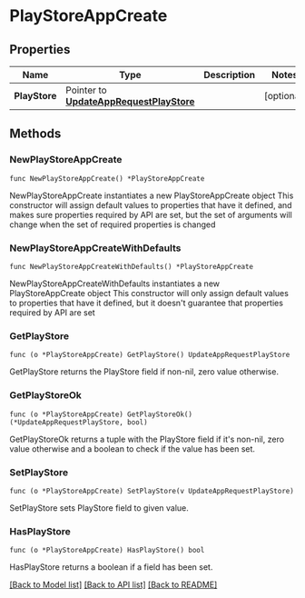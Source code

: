 # PlayStoreAppCreate

## Properties

Name | Type | Description | Notes
------------ | ------------- | ------------- | -------------
**PlayStore** | Pointer to [**UpdateAppRequestPlayStore**](UpdateAppRequestPlayStore.md) |  | [optional] 

## Methods

### NewPlayStoreAppCreate

`func NewPlayStoreAppCreate() *PlayStoreAppCreate`

NewPlayStoreAppCreate instantiates a new PlayStoreAppCreate object
This constructor will assign default values to properties that have it defined,
and makes sure properties required by API are set, but the set of arguments
will change when the set of required properties is changed

### NewPlayStoreAppCreateWithDefaults

`func NewPlayStoreAppCreateWithDefaults() *PlayStoreAppCreate`

NewPlayStoreAppCreateWithDefaults instantiates a new PlayStoreAppCreate object
This constructor will only assign default values to properties that have it defined,
but it doesn't guarantee that properties required by API are set

### GetPlayStore

`func (o *PlayStoreAppCreate) GetPlayStore() UpdateAppRequestPlayStore`

GetPlayStore returns the PlayStore field if non-nil, zero value otherwise.

### GetPlayStoreOk

`func (o *PlayStoreAppCreate) GetPlayStoreOk() (*UpdateAppRequestPlayStore, bool)`

GetPlayStoreOk returns a tuple with the PlayStore field if it's non-nil, zero value otherwise
and a boolean to check if the value has been set.

### SetPlayStore

`func (o *PlayStoreAppCreate) SetPlayStore(v UpdateAppRequestPlayStore)`

SetPlayStore sets PlayStore field to given value.

### HasPlayStore

`func (o *PlayStoreAppCreate) HasPlayStore() bool`

HasPlayStore returns a boolean if a field has been set.


[[Back to Model list]](../README.md#documentation-for-models) [[Back to API list]](../README.md#documentation-for-api-endpoints) [[Back to README]](../README.md)


